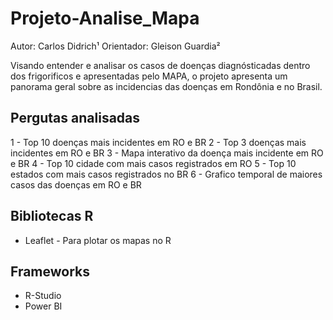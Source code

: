 # Projeto-Analise_Mapa
Autor: Carlos Didrich¹
Orientador: Gleison Guardia²

  Visando entender e analisar os casos de doenças diagnósticadas dentro dos frigorificos e apresentadas pelo MAPA, o projeto apresenta um panorama geral sobre as incidencias das doenças em Rondônia e no Brasil. 

## Pergutas analisadas 

1 - Top 10 doenças mais incidentes em RO e BR
2 - Top 3 doenças mais incidentes em RO e BR
3 - Mapa interativo da doença mais incidente em RO e BR
4 - Top 10 cidade com mais casos registrados em RO
5 - Top 10 estados com mais casos registrados no BR
6 - Grafico temporal de maiores casos das doenças em RO e BR
 
## Bibliotecas R

- Leaflet - Para plotar os mapas no R

## Frameworks

- R-Studio
- Power BI
